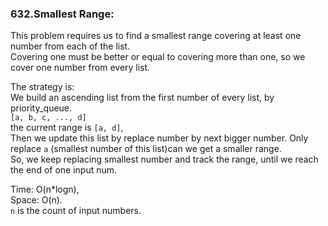 ### 632.Smallest Range:
This problem requires us to find a smallest range covering at least one number from each of the list.  
Covering one must be better or equal to covering more than one, so we cover one number from every list.  

The strategy is:  
We build an ascending list from the first number of every list, by priority_queue.  
`[a, b, c, ..., d]`  
the current range is `[a, d]`,  
Then we update this list by replace number by next bigger number. Only replace `a` (smallest number of this list)can we get a smaller range.  
So, we keep replacing smallest number and track the range, until we reach the end of one input num.  

Time: O(n*logn),  
Space: O(n).  
`n` is the count of input numbers.